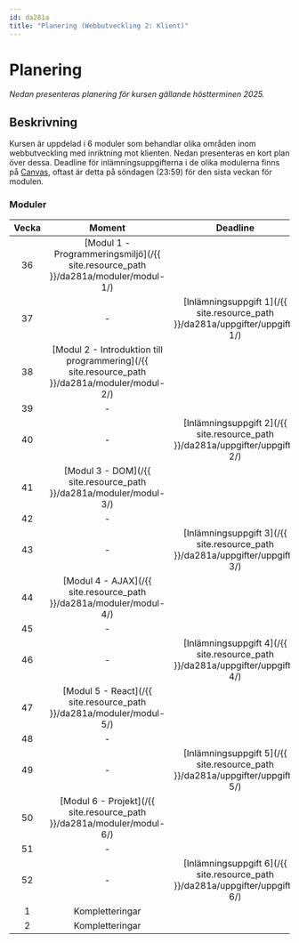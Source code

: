 ```yaml
---
id: da281a
title: "Planering (Webbutveckling 2: Klient)"
---
```


# Planering

*Nedan presenteras planering för kursen gällande höstterminen 2025.*

## Beskrivning

Kursen är uppdelad i 6 moduler som behandlar olika områden inom webbutveckling med inriktning mot klienten. Nedan presenteras en kort plan över dessa. Deadline för inlämningsuppgifterna i de olika modulerna finns på [Canvas](https://mau.instructure.com/login/saml), oftast är detta på söndagen (23:59) för den sista veckan för modulen.

### Moduler

| Vecka | Moment | Deadline |
|:-----:|:------:|:--------:|
| 36 | [Modul 1 - Programmeringsmiljö](/{{ site.resource_path }}/da281a/moduler/modul-1/) ||
| 37 | - | [Inlämningsuppgift 1](/{{ site.resource_path }}/da281a/uppgifter/uppgift-1/) |
| 38 | [Modul 2 - Introduktion till programmering](/{{ site.resource_path }}/da281a/moduler/modul-2/) ||
| 39 | - ||
| 40 | - | [Inlämningsuppgift 2](/{{ site.resource_path }}/da281a/uppgifter/uppgift-2/) |
| 41 | [Modul 3 - DOM](/{{ site.resource_path }}/da281a/moduler/modul-3/) ||
| 42 | - ||
| 43 | - | [Inlämningsuppgift 3](/{{ site.resource_path }}/da281a/uppgifter/uppgift-3/) |
| 44 | [Modul 4 - AJAX](/{{ site.resource_path }}/da281a/moduler/modul-4/) ||
| 45 | - ||
| 46 | - | [Inlämningsuppgift 4](/{{ site.resource_path }}/da281a/uppgifter/uppgift-4/) |
| 47 | [Modul 5 - React](/{{ site.resource_path }}/da281a/moduler/modul-5/) ||
| 48 | - ||
| 49 | - | [Inlämningsuppgift 5](/{{ site.resource_path }}/da281a/uppgifter/uppgift-5/) |
| 50 | [Modul 6 - Projekt](/{{ site.resource_path }}/da281a/moduler/modul-6/) ||
| 51 | - ||
| 52 | - | [Inlämningsuppgift 6](/{{ site.resource_path }}/da281a/uppgifter/uppgift-6/) |
| 1 | Kompletteringar |
| 2 | Kompletteringar |
